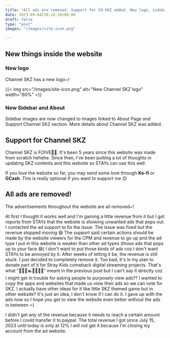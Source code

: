 ```yaml
---
title: "All ads are removed. Support for CH-SKZ added. New logo, sidebar, and about"
date: 2023-09-04T20:24:10+08:00
draft: false
type: "post"
images: "/images/site-icon.png"

---
```

## New things inside the website
### New logo
Channel SKZ has a new logo~!

{{< img src="/images/site-icon.png" alt="New Channel SKZ logo" width="80%" >}}

### New Sidebar and About
Sidebar images are now changed to images linked to About Page and Support Channel SKZ section. More details about Channel SKZ was added.

## Support for Channel SKZ
Channel SKZ is FOIVE🖐🏼. It's been 5 years since this website was made from scratch hehehe. Since then, I've been putting a lot of thoughts in updating SKZ contents and this website so STAYs can use this well.

If you love the website so far, you may send some love through **Ko-fi** or **GCash**. This is really optional if you want to support me 😊

## All ads are removed!
The advertisements throughout the website are all removed~!

At first I thought it works well and I'm gaining a little revenue from it but I got reports from STAYs that the website is showing unwanted ads that pops out. I contacted the ad support to fix the issue. The issue was fixed but the revenue stopped moving 😅 The support said certain actions should be made by the website viewers for the CPM and revenue to go up and the ad type I put in this website is weaker than other ad types (those ads that pops up to your face 😅) I don't want to put those kinds of ads coz I don't want STAYs to be annoyed by it. After weeks of letting it be, the revenue is still stuck. I just decided to completely remove it. Too bad, it's in my plan to donate part of it for Stray Kids comeback digital streaming projects. That's what "🍰💸🎁🏊💧🍈🧞🐞" meant in the previous post but I can't say it directly coz I might get in trouble for asking people to purposely view ads?? I wanted to copy the apps and websites that made us view their ads so we can vote for SKZ. I actually have other ideas for it like little SKZ themed game but in other website? It's just an idea, I don't know if I can do it. I gave up with the ads now so I hope you get to view the website even better without the ads in between =)

I didn't get any of the revenue because it needs to reach a certain amount before I could transfer it to paypal. The total revenue I got since July 15, 2023 until today is only at 12% I will not get it because I'm closing my account from the ad website.
